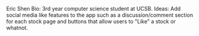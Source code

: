 Eric Shen
Bio: 3rd year computer science student at UCSB.
Ideas: Add social media like features to the app such as a discussion/comment section for each stock page and buttons that allow users to 
"Like" a stock or whatnot.
